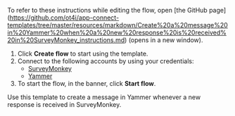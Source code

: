 To refer to these instructions while editing the flow, open [the GitHub page]
(https://github.com/ot4i/app-connect-templates/tree/master/resources/markdown/Create%20a%20message%20in%20Yammer%20when%20a%20new%20response%20is%20received%20in%20SurveyMonkey_instructions.md) (opens in a new window).

1. Click **Create flow** to start using the template.
2. Connect to the following accounts by using your credentials:
   - [SurveyMonkey](https://www.ibm.com/docs/en/app-connect/saas?topic=apps-surveymonkey) 
   - [Yammer](https://www.ibm.com/docs/en/app-connect/saas?topic=apps-yammer)
3. To start the flow, in the banner, click **Start flow**.

Use this template to create a message in Yammer whenever a new response is received in SurveyMonkey.




